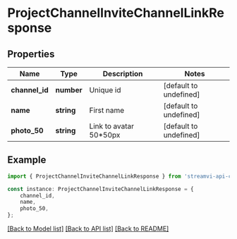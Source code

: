# ProjectChannelInviteChannelLinkResponse


## Properties

Name | Type | Description | Notes
------------ | ------------- | ------------- | -------------
**channel_id** | **number** | Unique id | [default to undefined]
**name** | **string** | First name | [default to undefined]
**photo_50** | **string** | Link to avatar 50*50px | [default to undefined]

## Example

```typescript
import { ProjectChannelInviteChannelLinkResponse } from 'streamvi-api-client';

const instance: ProjectChannelInviteChannelLinkResponse = {
    channel_id,
    name,
    photo_50,
};
```

[[Back to Model list]](../README.md#documentation-for-models) [[Back to API list]](../README.md#documentation-for-api-endpoints) [[Back to README]](../README.md)
